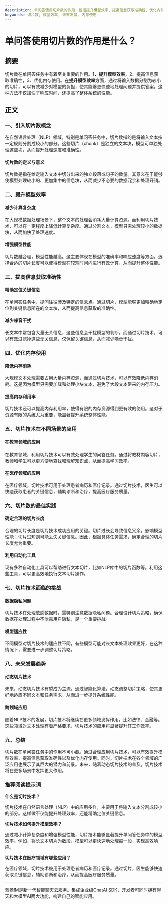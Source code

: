 ```yaml
---
description: 单问答使用切片数的作用，包括提升模型效率、提高信息获取准确性、优化内存使用等方面。探讨切片技术在不同场景的应用及未来发展趋势。
keywords: 切片数, 模型效率, 未来发展, 内存使用
---
```

# 单问答使用切片数的作用是什么？


## 摘要

切片数在单问答任务中有着至关重要的作用。**1、提升模型效率**，2、提高信息获取准确性，3、优化内存使用。在**提升模型效率**方面，通过将输入数据分割为较小的切片，可以有效减少对模型的负担，使其能够更快速地处理问题并提供答案。这种方法不仅加快了响应时间，还提高了整体系统的性能。

## 正文

### 一、引入切片数概念

在自然语言处理（NLP）领域，特别是单问答任务中，切片数指的是将输入文本按一定规则分割成较小的部分。这些切片（chunk）是独立的文本块，模型可单独处理这些块，从而提升处理速度和准确性。

#### 切片数的定义与意义

切片数是指在给定输入文本中切分出来的独立段落或句子的数量。其意义在于能够使模型处理较小的、更加集中的信息块，从而减少不必要的数据冗余和处理开销。

### 二、提升模型效率

#### 减少计算复杂度

在大规模数据处理场景下，整个文本的处理会消耗大量计算资源。而利用切片技术，可以在一定程度上降低计算复杂度。通过分割文本，模型只需处理较小的数据块，从而加快了处理速度。

#### 增强模型性能

切片数越合理，模型性能越高。这主要体现在模型的准确率和响应速度等方面。选择合适的切片长度可以使得模型在较短时间内进行有效计算，从而提升整体性能。

### 三、提高信息获取准确性

#### 精确定位关键信息

在单问答任务中，提问往往涉及特定的信息点。通过切片，模型能够更加精确地定位到关键信息所在的文本块，从而提高信息获取的准确性。

#### 减少噪音干扰

长文本中常包含大量无关信息，这些信息会干扰模型的判断。而通过切片技术，可以有效过滤掉这些无关信息，仅保留关键信息，从而减少噪音干扰。

### 四、优化内存使用

#### 降低内存消耗

大规模文本处理需要占用大量内存资源，而通过切片技术，可以有效降低内存消耗。这是因为模型只需要加载和处理小块文本，避免了大段文本带来的内存压力。

#### 提高内存利用率

切片技术还可以提高内存利用率，使得有限的内存资源得到更有效的使用。这对于资源有限的系统尤为重要，能显著提升系统整体性能。

### 五、切片技术在不同场景的应用

#### 在教育领域的应用

在教育领域，利用切片技术可以有效处理学生的问答任务。通过将教材内容切片，教师和学生可以更方便地查找和理解知识点，从而提高学习效率。

#### 在医疗领域的应用

在医疗领域，切片技术可用于处理患者病历和医疗记录。通过切片技术，医生可以快速获取患者的关键信息，辅助诊断和治疗，提高医疗服务质量。

### 六、切片数的最佳实践

#### 确定合理的切片长度

合理的切片长度是切片技术成功应用的关键。切片过长会导致信息冗余，影响模型性能；切片过短则可能丢失关键信息。因此，根据具体任务需求，确定合理的切片长度尤为重要。

#### 利用自动化工具

现有多种自动化工具可以帮助进行文本切片，比如NLP库中的切片函数等。利用这些工具，可以更高效地执行文本切片操作。

### 七、切片技术面临的挑战

#### 数据隐私问题

切片技术在处理敏感数据时，需特别注意数据隐私问题。合理设计切片策略，确保数据在处理过程中不泄露用户隐私，是一个重要挑战。

#### 模型适应性

不同模型对切片技术的适应性不同，有些模型可能对长文本处理效果更好，在这种情况下，需要进一步调整切片策略。

### 八、未来发展趋势

#### 动态切片技术

未来，动态切片技术有望成为主流。通过智能化算法，动态调整切片策略，使其更好地适应不同文本和任务需求，从而进一步提升系统性能。

#### 跨领域应用

随着NLP技术的发展，切片技术将继续在更多领域发挥作用，比如法律、金融等。这些领域对文本处理有着严格要求，切片技术的应用将显著提升其工作效率。

### 九、总结

切片数在单问答任务中的作用不可小觑。通过合理应用切片技术，可以有效提升模型效率、提高信息获取准确性以及优化内存使用。同时，切片技术在各个领域的广泛应用也展示了其巨大的潜力和前景。未来，随着动态切片技术的普及，切片技术将在更多场景中发挥更大作用。

### 推荐阅读提示词

**什么是切片技术？**

切片技术在自然语言处理（NLP）中的应用多样，主要用于将输入文本分割成较小的部分。这样做不仅能提升处理效率，还能精确定位关键信息。

**切片技术如何提升模型效率？**

通过减小计算复杂度和增强模型性能，切片技术能够显著提升单问答任务中的模型效率。例如，将长文本切片为数段，模型可以更快速地处理每一段，实现高效响应。

**切片技术在医疗领域有哪些应用？**

在医疗领域，切片技术被用于处理患者病历和医疗记录。通过切片，医生能够快速获取关键信息，辅助诊断和治疗，从而提高医疗服务质量。

---

蓝莺IM是新一代智能聊天云服务。集成企业级ChatAI SDK，开发者可同时拥有聊天和大模型AI两大功能，构建自己的智能应用。